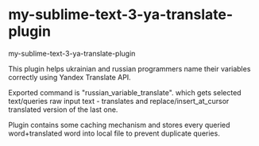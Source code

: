 my-sublime-text-3-ya-translate-plugin
=====================================

my-sublime-text-3-ya-translate-plugin

This plugin helps ukrainian and russian programmers name their variables correctly using Yandex Translate API.

Exported command is "russian_variable_translate". which gets selected text/queries raw input text - translates  and replace/insert_at_cursor translated version of the last one.

Plugin contains some caching mechanism and stores every queried word+translated word into local file to prevent duplicate queries.
